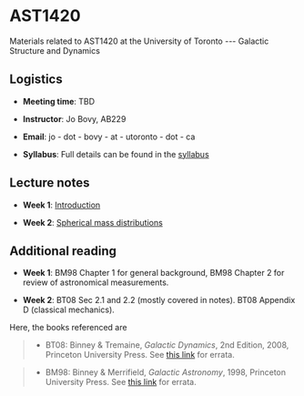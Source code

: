 # AST1420
Materials related to AST1420 at the University of Toronto --- Galactic Structure and Dynamics

## Logistics

* **Meeting time**: TBD

* **Instructor**: Jo Bovy, AB229

* **Email**: jo - dot - bovy - at - utoronto - dot - ca

* **Syllabus**: Full details can be found in the [syllabus](https://github.com/jobovy/AST1420/blob/master/syllabus/syllabus-ast1420.pdf)

## Lecture notes

* **Week 1**: [Introduction](http://astro.utoronto.ca/~bovy/AST1420/notes/notebooks/01.-Introduction.html)

* **Week 2**: [Spherical mass distributions](http://astro.utoronto.ca/~bovy/AST1420/notes/notebooks/02.-Spherical-Mass-Distributions.html)

## Additional reading

* **Week 1**: BM98 Chapter 1 for general background, BM98 Chapter 2 for review of astronomical measurements.

* **Week 2**: BT08 Sec 2.1 and 2.2 (mostly covered in notes). BT08 Appendix D (classical mechanics).

Here, the books referenced are

> * BT08: Binney & Tremaine, *Galactic Dynamics*, 2nd Edition, 2008, Princeton University Press. See [this link](https://www-thphys.physics.ox.ac.uk/people/JamesBinney/web/index_files/BT2errors.pdf) for errata.

> * BM98: Binney & Merrifield, *Galactic Astronomy*, 1998, Princeton University Press. See [this link](http://www-thphys.physics.ox.ac.uk/people/JamesBinney/bmerrors.pdf) for errata.
